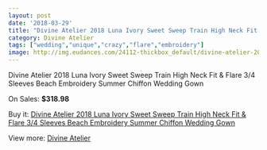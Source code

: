 ```yaml
---
layout: post
date: '2018-03-29'
title: "Divine Atelier 2018 Luna Ivory Sweet Sweep Train High Neck Fit & Flare 3/4 Sleeves Beach Embroidery Summer Chiffon Wedding Gown"
category: Divine Atelier
tags: ["wedding","unique","crazy","flare","embroidery"]
image: http://img.eudances.com/24112-thickbox_default/divine-atelier-2018-luna-ivory-sweet-sweep-train-high-neck-fit-flare-3-4-sleeves-beach-embroidery-summer-chiffon-wedding-gown.jpg
---
```

Divine Atelier 2018 Luna Ivory Sweet Sweep Train High Neck Fit & Flare 3/4 Sleeves Beach Embroidery Summer Chiffon Wedding Gown

On Sales: **$318.98**
<a href="https://www.eudances.com/en/divine-atelier/8033-divine-atelier-2018-luna-ivory-sweet-sweep-train-high-neck-fit-flare-3-4-sleeves-beach-embroidery-summer-chiffon-wedding-gown.html"><amp-img layout="responsive" width="600" height="600" src="//img.eudances.com/24112-thickbox_default/divine-atelier-2018-luna-ivory-sweet-sweep-train-high-neck-fit-flare-3-4-sleeves-beach-embroidery-summer-chiffon-wedding-gown.jpg" alt="Divine Atelier 2018 Luna Ivory Sweet Sweep Train High Neck Fit & Flare 3/4 Sleeves Beach Embroidery Summer Chiffon Wedding Gown 0" /></a>
<a href="https://www.eudances.com/en/divine-atelier/8033-divine-atelier-2018-luna-ivory-sweet-sweep-train-high-neck-fit-flare-3-4-sleeves-beach-embroidery-summer-chiffon-wedding-gown.html"><amp-img layout="responsive" width="600" height="600" src="//img.eudances.com/24115-thickbox_default/divine-atelier-2018-luna-ivory-sweet-sweep-train-high-neck-fit-flare-3-4-sleeves-beach-embroidery-summer-chiffon-wedding-gown.jpg" alt="Divine Atelier 2018 Luna Ivory Sweet Sweep Train High Neck Fit & Flare 3/4 Sleeves Beach Embroidery Summer Chiffon Wedding Gown 1" /></a>
<a href="https://www.eudances.com/en/divine-atelier/8033-divine-atelier-2018-luna-ivory-sweet-sweep-train-high-neck-fit-flare-3-4-sleeves-beach-embroidery-summer-chiffon-wedding-gown.html"><amp-img layout="responsive" width="600" height="600" src="//img.eudances.com/24114-thickbox_default/divine-atelier-2018-luna-ivory-sweet-sweep-train-high-neck-fit-flare-3-4-sleeves-beach-embroidery-summer-chiffon-wedding-gown.jpg" alt="Divine Atelier 2018 Luna Ivory Sweet Sweep Train High Neck Fit & Flare 3/4 Sleeves Beach Embroidery Summer Chiffon Wedding Gown 2" /></a>
<a href="https://www.eudances.com/en/divine-atelier/8033-divine-atelier-2018-luna-ivory-sweet-sweep-train-high-neck-fit-flare-3-4-sleeves-beach-embroidery-summer-chiffon-wedding-gown.html"><amp-img layout="responsive" width="600" height="600" src="//img.eudances.com/24113-thickbox_default/divine-atelier-2018-luna-ivory-sweet-sweep-train-high-neck-fit-flare-3-4-sleeves-beach-embroidery-summer-chiffon-wedding-gown.jpg" alt="Divine Atelier 2018 Luna Ivory Sweet Sweep Train High Neck Fit & Flare 3/4 Sleeves Beach Embroidery Summer Chiffon Wedding Gown 3" /></a>

Buy it: [Divine Atelier 2018 Luna Ivory Sweet Sweep Train High Neck Fit & Flare 3/4 Sleeves Beach Embroidery Summer Chiffon Wedding Gown](https://www.eudances.com/en/divine-atelier/8033-divine-atelier-2018-luna-ivory-sweet-sweep-train-high-neck-fit-flare-3-4-sleeves-beach-embroidery-summer-chiffon-wedding-gown.html "Divine Atelier 2018 Luna Ivory Sweet Sweep Train High Neck Fit & Flare 3/4 Sleeves Beach Embroidery Summer Chiffon Wedding Gown")

View more: [Divine Atelier](https://www.eudances.com/en/115-divine-atelier "Divine Atelier")